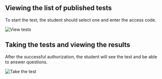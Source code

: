 ﻿## Viewing the list of published tests

To start the test, the student should select one and enter the access code.

![View tests](/images/docs/tester/taking-test/1.png)

## Taking the tests and viewing the results

After the successful authorization, the student will see the test and be able to answer questions.

![Take the test](/images/docs/tester/taking-test/2.png)
